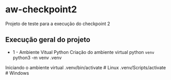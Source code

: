 # aw-checkpoint2

Projeto de teste para a execução do checkpoint 2

## Execução geral do projeto

* 1 - Ambiente Vitual Python
Criação do ambiente virtual python `venv`
python3 -m venv .venv

Iniciando o ambiente virtual
.venv/bin/activate  # Linux
.venv/Scripts/activate  # Windows
